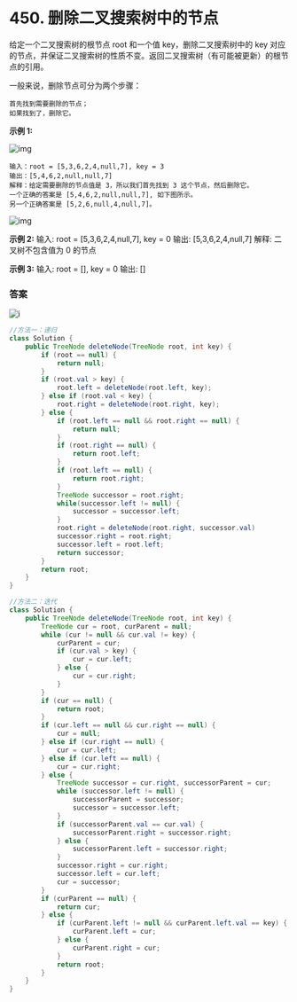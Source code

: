 # 450. 删除二叉搜索树中的节点

给定一个二叉搜索树的根节点 root 和一个值 key，删除二叉搜索树中的 key 对应的节点，并保证二叉搜索树的性质不变。返回二叉搜索树（有可能被更新）的根节点的引用。

一般来说，删除节点可分为两个步骤：

    首先找到需要删除的节点；
    如果找到了，删除它。

__示例 1:__

![img](https://assets.leetcode.com/uploads/2020/09/04/del_node_1.jpg)

    输入：root = [5,3,6,2,4,null,7], key = 3
    输出：[5,4,6,2,null,null,7]
    解释：给定需要删除的节点值是 3，所以我们首先找到 3 这个节点，然后删除它。
    一个正确的答案是 [5,4,6,2,null,null,7], 如下图所示。
    另一个正确答案是 [5,2,6,null,4,null,7]。
![img](https://assets.leetcode.com/uploads/2020/09/04/del_node_supp.jpg)

__示例 2:__
    输入: root = [5,3,6,2,4,null,7], key = 0
    输出: [5,3,6,2,4,null,7]
    解释: 二叉树不包含值为 0 的节点

__示例 3:__
    输入: root = [], key = 0
    输出: []

### 答案
![i](https://pic.leetcode-cn.com/1611932922-MelojG-450.jpg)
```java
//方法一：递归
class Solution {
    public TreeNode deleteNode(TreeNode root, int key) {
        if (root == null) {
            return null;
        }
        if (root.val > key) {
            root.left = deleteNode(root.left, key);
        } else if (root.val < key) {
            root.right = deleteNode(root.right, key);
        } else {
            if (root.left == null && root.right == null) {
                return null;
            }
            if (root.right == null) {
                return root.left;
            }
            if (root.left == null) {
                return root.right;
            }
            TreeNode successor = root.right;
            while(successor.left != null) {
                successor = successor.left;
            }
            root.right = deleteNode(root.right, successor.val)
            successor.right = root.right;
            successor.left = root.left;
            return successor;
        }
        return root;
    }
}

//方法二：迭代
class Solution {
    public TreeNode deleteNode(TreeNode root, int key) {
        TreeNode cur = root, curParent = null;
        while (cur != null && cur.val != key) {
            curParent = cur;
            if (cur.val > key) {
                cur = cur.left;
            } else {
                cur = cur.right;
            }
        }
        if (cur == null) {
            return root;
        }
        if (cur.left == null && cur.right == null) {
            cur = null;
        } else if (cur.right == null) {
            cur = cur.left;
        } else if (cur.left == null) {
            cur = cur.right;
        } else {
            TreeNode successor = cur.right, successorParent = cur;
            while (successor.left != null) {
                successorParent = successor;
                successor = successor.left;
            }
            if (successorParent.val == cur.val) {
                successorParent.right = successor.right;
            } else {
                successorParent.left = successor.right;
            }
            successor.right = cur.right;
            successor.left = cur.left;
            cur = successor;
        }
        if (curParent == null) {
            return cur;
        } else {
            if (curParent.left != null && curParent.left.val == key) {
                curParent.left = cur;
            } else {
                curParent.right = cur;
            }
            return root;
        }
    }
}
```